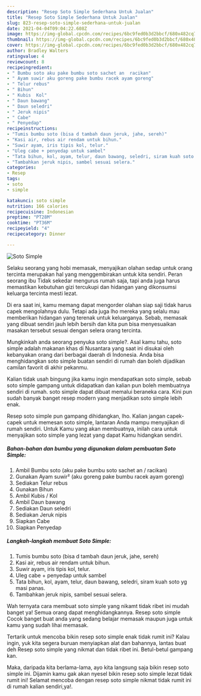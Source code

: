 ```yaml
---
description: "Resep Soto Simple Sederhana Untuk Jualan"
title: "Resep Soto Simple Sederhana Untuk Jualan"
slug: 823-resep-soto-simple-sederhana-untuk-jualan
date: 2021-04-04T09:04:22.608Z
image: https://img-global.cpcdn.com/recipes/6bc9fed0b3d2bbcf/680x482cq70/soto-simple-foto-resep-utama.jpg
thumbnail: https://img-global.cpcdn.com/recipes/6bc9fed0b3d2bbcf/680x482cq70/soto-simple-foto-resep-utama.jpg
cover: https://img-global.cpcdn.com/recipes/6bc9fed0b3d2bbcf/680x482cq70/soto-simple-foto-resep-utama.jpg
author: Bradley Walters
ratingvalue: 4
reviewcount: 8
recipeingredient:
- " Bumbu soto aku pake bumbu soto sachet an  racikan"
- " Ayam suwir aku goreng pake bumbu racek ayam goreng"
- " Telur rebus"
- " Bihun"
- " Kubis  Kol"
- " Daun bawang"
- " Daun seledri"
- " Jeruk nipis"
- " Cabe"
- " Penyedap"
recipeinstructions:
- "Tumis bumbu soto (bisa d tambah daun jeruk, jahe, sereh)"
- "Kasi air, rebus air rendam untuk bihun."
- "Suwir ayam, iris tipis kol, telur."
- "Uleg cabe + penyedap untuk sambel"
- "Tata bihun, kol, ayam, telur, daun bawang, seledri, siram kuah soto yg masi panas."
- "Tambahkan jeruk nipis, sambel sesuai selera."
categories:
- Resep
tags:
- soto
- simple

katakunci: soto simple 
nutrition: 166 calories
recipecuisine: Indonesian
preptime: "PT28M"
cooktime: "PT36M"
recipeyield: "4"
recipecategory: Dinner

---
```



![Soto Simple](https://img-global.cpcdn.com/recipes/6bc9fed0b3d2bbcf/680x482cq70/soto-simple-foto-resep-utama.jpg)

Selaku seorang yang hobi memasak, menyajikan olahan sedap untuk orang tercinta merupakan hal yang menggembirakan untuk kita sendiri. Peran seorang ibu Tidak sekedar mengurus rumah saja, tapi anda juga harus memastikan kebutuhan gizi tercukupi dan hidangan yang dikonsumsi keluarga tercinta mesti lezat.

Di era  saat ini, kamu memang dapat mengorder olahan siap saji tidak harus capek mengolahnya dulu. Tetapi ada juga lho mereka yang selalu mau memberikan hidangan yang terenak untuk keluarganya. Sebab, memasak yang dibuat sendiri jauh lebih bersih dan kita pun bisa menyesuaikan masakan tersebut sesuai dengan selera orang tercinta. 



Mungkinkah anda seorang penyuka soto simple?. Asal kamu tahu, soto simple adalah makanan khas di Nusantara yang saat ini disukai oleh kebanyakan orang dari berbagai daerah di Indonesia. Anda bisa menghidangkan soto simple buatan sendiri di rumah dan boleh dijadikan camilan favorit di akhir pekanmu.

Kalian tidak usah bingung jika kamu ingin mendapatkan soto simple, sebab soto simple gampang untuk didapatkan dan kalian pun boleh membuatnya sendiri di rumah. soto simple dapat dibuat memalui beraneka cara. Kini pun sudah banyak banget resep modern yang menjadikan soto simple lebih enak.

Resep soto simple pun gampang dihidangkan, lho. Kalian jangan capek-capek untuk memesan soto simple, lantaran Anda mampu menyajikan di rumah sendiri. Untuk Kamu yang akan membuatnya, inilah cara untuk menyajikan soto simple yang lezat yang dapat Kamu hidangkan sendiri.

<!--inarticleads1-->

##### Bahan-bahan dan bumbu yang digunakan dalam pembuatan Soto Simple:

1. Ambil  Bumbu soto (aku pake bumbu soto sachet an / racikan)
1. Gunakan  Ayam suwir² (aku goreng pake bumbu racek ayam goreng)
1. Sediakan  Telur rebus
1. Gunakan  Bihun
1. Ambil  Kubis / Kol
1. Ambil  Daun bawang
1. Sediakan  Daun seledri
1. Sediakan  Jeruk nipis
1. Siapkan  Cabe
1. Siapkan  Penyedap




<!--inarticleads2-->

##### Langkah-langkah membuat Soto Simple:

1. Tumis bumbu soto (bisa d tambah daun jeruk, jahe, sereh)
1. Kasi air, rebus air rendam untuk bihun.
1. Suwir ayam, iris tipis kol, telur.
1. Uleg cabe + penyedap untuk sambel
1. Tata bihun, kol, ayam, telur, daun bawang, seledri, siram kuah soto yg masi panas.
1. Tambahkan jeruk nipis, sambel sesuai selera.




Wah ternyata cara membuat soto simple yang nikamt tidak ribet ini mudah banget ya! Semua orang dapat menghidangkannya. Resep soto simple Cocok banget buat anda yang sedang belajar memasak maupun juga untuk kamu yang sudah lihai memasak.

Tertarik untuk mencoba bikin resep soto simple enak tidak rumit ini? Kalau ingin, yuk kita segera buruan menyiapkan alat dan bahannya, lantas buat deh Resep soto simple yang nikmat dan tidak ribet ini. Betul-betul gampang kan. 

Maka, daripada kita berlama-lama, ayo kita langsung saja bikin resep soto simple ini. Dijamin kamu gak akan nyesel bikin resep soto simple lezat tidak rumit ini! Selamat mencoba dengan resep soto simple nikmat tidak rumit ini di rumah kalian sendiri,ya!.

